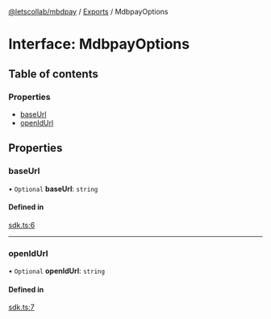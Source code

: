 [@letscollab/mbdpay](../README.md) / [Exports](../modules.md) / MdbpayOptions

# Interface: MdbpayOptions

## Table of contents

### Properties

- [baseUrl](MdbpayOptions.md#baseurl)
- [openIdUrl](MdbpayOptions.md#openidurl)

## Properties

### baseUrl

• `Optional` **baseUrl**: `string`

#### Defined in

[sdk.ts:6](https://github.com/nawb-letscollab/mbdpay/blob/b88957d/src/sdk.ts#L6)

___

### openIdUrl

• `Optional` **openIdUrl**: `string`

#### Defined in

[sdk.ts:7](https://github.com/nawb-letscollab/mbdpay/blob/b88957d/src/sdk.ts#L7)
